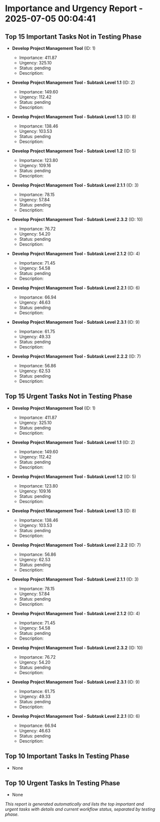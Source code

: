 # Importance and Urgency Report - 2025-07-05 00:04:41

## Top 15 Important Tasks Not in Testing Phase
- **Develop Project Management Tool** (ID: 1)
  - Importance: 411.87
  - Urgency: 325.10
  - Status: pending
  - Description: 

- **Develop Project Management Tool - Subtask Level 1.1** (ID: 2)
  - Importance: 149.60
  - Urgency: 112.42
  - Status: pending
  - Description: 

- **Develop Project Management Tool - Subtask Level 1.3** (ID: 8)
  - Importance: 138.46
  - Urgency: 103.53
  - Status: pending
  - Description: 

- **Develop Project Management Tool - Subtask Level 1.2** (ID: 5)
  - Importance: 123.80
  - Urgency: 109.16
  - Status: pending
  - Description: 

- **Develop Project Management Tool - Subtask Level 2.1.1** (ID: 3)
  - Importance: 78.15
  - Urgency: 57.84
  - Status: pending
  - Description: 

- **Develop Project Management Tool - Subtask Level 2.3.2** (ID: 10)
  - Importance: 76.72
  - Urgency: 54.20
  - Status: pending
  - Description: 

- **Develop Project Management Tool - Subtask Level 2.1.2** (ID: 4)
  - Importance: 71.45
  - Urgency: 54.58
  - Status: pending
  - Description: 

- **Develop Project Management Tool - Subtask Level 2.2.1** (ID: 6)
  - Importance: 66.94
  - Urgency: 46.63
  - Status: pending
  - Description: 

- **Develop Project Management Tool - Subtask Level 2.3.1** (ID: 9)
  - Importance: 61.75
  - Urgency: 49.33
  - Status: pending
  - Description: 

- **Develop Project Management Tool - Subtask Level 2.2.2** (ID: 7)
  - Importance: 56.86
  - Urgency: 62.53
  - Status: pending
  - Description: 


## Top 15 Urgent Tasks Not in Testing Phase
- **Develop Project Management Tool** (ID: 1)
  - Importance: 411.87
  - Urgency: 325.10
  - Status: pending
  - Description: 

- **Develop Project Management Tool - Subtask Level 1.1** (ID: 2)
  - Importance: 149.60
  - Urgency: 112.42
  - Status: pending
  - Description: 

- **Develop Project Management Tool - Subtask Level 1.2** (ID: 5)
  - Importance: 123.80
  - Urgency: 109.16
  - Status: pending
  - Description: 

- **Develop Project Management Tool - Subtask Level 1.3** (ID: 8)
  - Importance: 138.46
  - Urgency: 103.53
  - Status: pending
  - Description: 

- **Develop Project Management Tool - Subtask Level 2.2.2** (ID: 7)
  - Importance: 56.86
  - Urgency: 62.53
  - Status: pending
  - Description: 

- **Develop Project Management Tool - Subtask Level 2.1.1** (ID: 3)
  - Importance: 78.15
  - Urgency: 57.84
  - Status: pending
  - Description: 

- **Develop Project Management Tool - Subtask Level 2.1.2** (ID: 4)
  - Importance: 71.45
  - Urgency: 54.58
  - Status: pending
  - Description: 

- **Develop Project Management Tool - Subtask Level 2.3.2** (ID: 10)
  - Importance: 76.72
  - Urgency: 54.20
  - Status: pending
  - Description: 

- **Develop Project Management Tool - Subtask Level 2.3.1** (ID: 9)
  - Importance: 61.75
  - Urgency: 49.33
  - Status: pending
  - Description: 

- **Develop Project Management Tool - Subtask Level 2.2.1** (ID: 6)
  - Importance: 66.94
  - Urgency: 46.63
  - Status: pending
  - Description: 


## Top 10 Important Tasks In Testing Phase
- None

## Top 10 Urgent Tasks In Testing Phase
- None

*This report is generated automatically and lists the top important and urgent tasks with details and current workflow status, separated by testing phase.*
